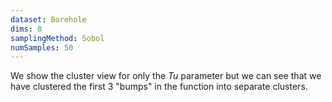 ```yaml
---
dataset: Borehole
dims: 8
samplingMethod: Sobol
numSamples: 50
---
```


We show the cluster view for only the *Tu* parameter but we can see that we
have clustered the first 3 "bumps" in the function into separate clusters.

